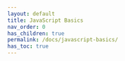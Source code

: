 ```yaml
---
layout: default
title: JavaScript Basics
nav_order: 0
has_children: true
permalink: /docs/javascript-basics/
has_toc: true
---
```

